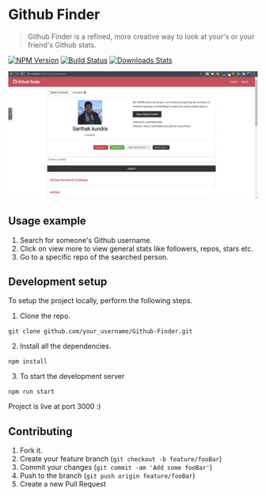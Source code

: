 # Github Finder
> Github Finder is a refined, more creative way to look at your's or your friend's Github stats.

[![NPM Version][npm-image]][npm-url]
[![Build Status][travis-image]][travis-url]
[![Downloads Stats][npm-downloads]][npm-url]



![](header.png)


## Usage example

1. Search for someone's Github username.
2. Click on view more to view general stats like followers, repos, stars etc.
3. Go to a specific repo of the searched person.

## Development setup

To setup the project locally, perform the following steps.

1. Clone the repo.

```
git clone github.com/your_username/Github-Finder.git
```
2. Install all the dependencies.

```
npm install
```
3. To start the development server

```
npm run start
```
Project is live at port 3000 :)

## Contributing

1. Fork it.
2. Create your feature branch (`git checkout -b feature/fooBar`)
3. Commit your changes (`git commit -am 'Add some fooBar'`)
4. Push to the branch (`git push origin feature/fooBar`)
5. Create a new Pull Request

<!-- Markdown link & img dfn's -->
[npm-image]: https://img.shields.io/npm/v/datadog-metrics.svg?style=flat-square
[npm-url]: https://npmjs.org/package/datadog-metrics
[npm-downloads]: https://img.shields.io/npm/dm/datadog-metrics.svg?style=flat-square
[travis-image]: https://img.shields.io/travis/dbader/node-datadog-metrics/master.svg?style=flat-square
[travis-url]: https://travis-ci.org/dbader/node-datadog-metrics
[wiki]: https://github.com/yourname/yourproject/wiki